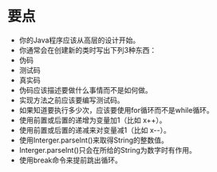 # 要点

- 你的Java程序应该从高层的设计开始。
- 你通常会在创建新的类时写出下列3种东西：
 - 伪码
 - 测试码
 - 真实码
- 伪码应该描述要做什么事情而不是如何做。
- 实现方法之前应该要编写测试码。
- 如果知道要执行多少次，应该要使用for循环而不是while循环。
- 使用前置或后置的递增为变量加1（比如 x++）。
- 使用前置或后置的递减来对变量减1（比如 x--）。
- 使用Interger.parseInt()来取得String的整数值。
- Interger.parseInt()只会在所给的String为数字时有作用。
- 使用break命令来提前跳出循环。
